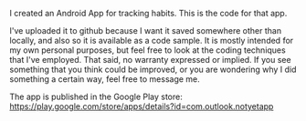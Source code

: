 I created an Android App for tracking habits. This is the code for that app.

I've uploaded it to github because I want it saved somewhere other than locally, and also so it is available as a code sample. It is mostly intended for my own personal purposes, but feel free to look at the coding techniques that I've employed. That said, no warranty expressed or implied. If you see something that you think could be improved, or you are wondering why I did something a certain way, feel free to message me.

The app is published in the Google Play store: https://play.google.com/store/apps/details?id=com.outlook.notyetapp

